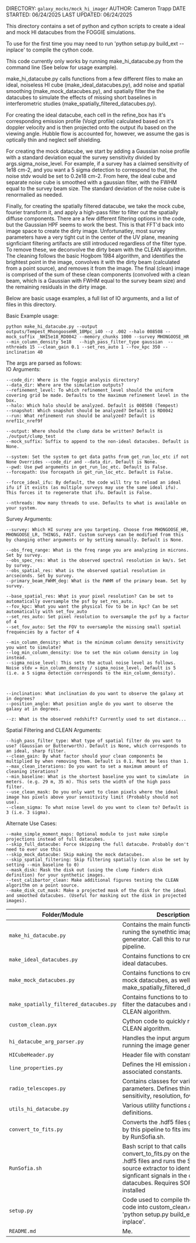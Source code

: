 DIRECTORY: `galaxy_mocks/mock_hi_imager`
AUTHOR: Cameron Trapp
DATE STARTED: 06/24/2025
LAST UPDATED: 06/24/2025

This directory contains a set of python and cython scripts to create a ideal and mock HI datacubes from the FOGGIE simulations.

To use for the first time you may need to run 'python setup.py build_ext --inplace' to compile the cython code.

This code currently only works by running make_hi_datacube.py from the command line (See below for usage example).

make_hi_datacube.py calls functions from a few different files to make an ideal, noiseless HI cube (make_ideal_datacubes.py), add noise and spatial smoothing (make_mock_datacubes.py), and spatially filter the the datacubes to simulate the effects of missing short baselines in interferometric studies (make_spatially_filtered_datacubes.py).

For creating the ideal datacube, each cell in the refine_box has it's corresponding emission profile (Voigt profile) calculated based on it's doppler velocity and is then projected onto the output ifu based on the viewing angle. Hubble flow is accounted for, however, we assume the gas is optically thin and neglect self shielding.

For creating the mock datacube, we start by adding a Gaussian noise profile with a standard deviation equal the survey sensitivity divided by args.sigma_noise_level. For example, if a survey has a claimed sensitivity of 1e18 cm-2, and you want a 5 sigma detection to correspond to that, the noise stdv would be set to 0.2e18 cm-2. From here, the ideal cube and separate noise cube is smoothed with a gaussian filter, with the FWHM equal to the survey beam size. The standard deviation of the noise cube is renormalied as needed.

Finally, for creating the spatially filtered datacube, we take the mock cube, fourier transform it, and apply a high-pass filter to filter out the spatially diffuse components. There are a few different filtering options in the code, but the Gaussian HPF seems to work the best. This is that FFT'd back into image space to create the dirty image. Unfortunatley, most survey parameters have a very tight cut in the center of the UV plane, meaning signficiant filtering artifacts are still introduced regardless of the filter type. To remove these, we deconvolve the dirty beam with the CLEAN algorithm. The cleaning follows the basic Hogbom 1984 algorithm, and identifies the brightest point in the image, convolves it with the dirty beam (calculated from a point source), and removes it from the image. The final (clean) image is comprised of the sum of these clean components (convolved with a clean beam, which is a Gaussian with FWHM equal to the survey beam size) and the remaining residuals in the dirty image.

Below are basic usage examples, a full list of IO arguments, and a list of files in this directory.

    
Basic Example usage:

    python make_hi_datacube.py --output outputs/Tempest_MhongooseHR_10Mpc_i40 --z .002 --halo 008508 --mock_suffix _NHI5e18_RD0042 --memory_chunks 1000 --survey MHONGOOSE_HR  --min_column_density 5e18   --high_pass_filter_type gaussian  --nthreads 15 --clean_gain 0.1 --set_res_auto 1 --fov_kpc 350 --inclination 40  


The args are parsed as follows:    
IO Arguments:

    --code_dir: Where is the foggie analysis directory?
    --data_dir: Where are the simulation outputs?
    --refinement_level: To which refinement_level should the uniform covering grid be made. Defaults to the maximum refinement level in the box.
    --halo: Which halo should be analyzed. Default is 008508 (Tempest)
    --snapshot: Which snapshot should be analyzed? Default is RD0042
    --run: What refinement run should be analyzed? Default is nref11c_nref9f  

    --output: Where should the clump data be written? Default is ./output/clump_test
    --mock_suffix: Suffix to append to the non-ideal datacubes. Default is None.

    --system: Set the system to get data paths from get_run_loc_etc if not None Overrides --code_dir and --data_dir. Default is None. 
    --pwd: Use pwd arguments in get_run_loc_etc. Default is False.
    --forcepath: Use forcepath in get_run_loc_etc. Default is False.

    --force_ideal_ifu: By default, the code will try to reload an ideal ifu if it exists (as multiple surveys may use the same ideal ifu). This forces it to regenerate that ifu. Default is False.

    --nthreads: How many threads to use. Defaults to what is available on your system.
    
Survey Arguments:

    --survey: Which HI survey are you targeting. Choose from MHONGOOSE_HR, MHONGOOSE_LR, THINGS, FAST. Custom surveys can be modified from this by changing other arguments or by setting manually. Default is None.

    --obs_freq_range: What is the freq range you are analyzing in microns. Set by survey.
    --obs_spec_res: What is the observed spectral resolution in km/s. Set by survey.
    --obs_spatial_res: What is the observed spatial resolution in arcseconds. Set by survey.
    --primary_beam_FWHM_deg: What is the FWHM of the primary beam. Set by survey.

    --base_spatial_res: What is your pixel resolution? Can be set to automatically oversample the psf by set_res_auto.
    --fov_kpc: What you want the physical fov to be in kpc? Can be set automatically with set_fov_auto
    --set_res_auto: Set pixel resolution to oversample the psf by a factor of 4
    --set_fov_auto: Set the FOV to oversample the missing small spatial frequencies by a factor of 4

    --min_column_density: What is the minimum column density sensitivity you want to simulate?
    --log_min_column_density: Use to set the min column density in log instead.
    --sigma_noise_level: This sets the actual noise level as follows. Noise stdv = min_column_density / sigma_noise_level. Default is 5 (i.e. a 5 sigma detection corresponds to the min_column_density).



    --inclination: What inclination do you want to observe the galaxy at in degrees?
    --position_angle: What position angle do you want to observe the galaxy at in degrees.

    --z: What is the observed redshift? Currently used to set distance...

Spatial Filtering and CLEAN Arguments:

    --high_pass_filter_type: What type of spatial filter do you want to use? (Gaussian or Butterworth). Default is None, which corresponds to an ideal, sharp filter.
    --clean_gain: By what factor should your clean components be multiplied by when removing them. Default is 0.1. Must be less than 1.
    --max_clean_iterations: Do you want to set a maximum amount of cleaning iterations? 
    --min_baseline: What is the shortest baseline you want to simulate  in meters. (e.g. 29 m, 35 m). This sets the width of the high pass filter.
    --use_clean_mask: Do you only want to clean pixels where the ideal image has pixels above your sensitivity limit (Probably should not use).
    --clean_sigma: To what noise level do you want to clean to? Default is 3 (i.e. 3 sigma).
    

Alternate Use Cases:

    --make_simple_moment_maps: Optional module to just make simple projections instead of full datacubes.
    --skip_full_datacube: Force skipping the full datacube. Probably don't need to ever use this
    --skip_mock_datacube: Skip making the mock datacubes.
    --skip_spatial_filtering: Skip filtering spatially (can also be set by setting --min_baseline to 0)
    --mask_disk: Mask the disk out (using the clump finders disk definition) for your synthetic images.
    --test_calibartor_clean: Make additional figures testing the CLEAN algorithm on a point source.
    --make_disk_cut_mask: Make a projected mask of the disk for the ideal and smoothed datacubes. (Useful for masking out the disk in projected images).

  

| Folder/Module        | Description |
|----------------------|-------------|
| `make_hi_datacube.py` | Contains the main functions for runing the synethtic image generator. Call this to run the pipeline.|
| `make_ideal_datacubes.py` | Contains functions to create the ideal datacubes. |
| `make_mock_datacubes.py` | Contains functions to create the mock datacubes, as well as calling make_spatially_filtered_datacubes.py |
| `make_spatially_filtered_datacubes.py` | Contains functions to to spatially filter the datacubes and run the CLEAN algorithm. |
| `custom_clean.pyx` | Cython code to quickly run the CLEAN algorithm. |
| `hi_datacube_arg_parser.py` | Handles the input arguments for running the image generator. |
| `HICubeHeader.py` | Header file with constants. |
| `line_properties.py` | Defines the HI emission and associated constants. |
| `radio_telescopes.py` | Contains classes for various survey parameters. Defines things such as sensitivity, resolution, fov, etc. |
| `utils_hi_datacube.py` | Various utility functions and yt field definitions. |
| `convert_to_fits.py` | Converts the .hdf5 files generated by this pipeline to fits images. Called by RunSofia.sh. |
| `RunSofia.sh` | Bash script to that calls convert_to_fits.py on the output .hdf5 files and runs the SOFIA source extractor to identify signficant signals in the output datacubes. Requires SOFIA to be installed|
| `setup.py` | Code used to compile the cython code into custom_clean.c. Run as 'python setup.py build_ext --inplace'. |
| `README.md` | Me. |
